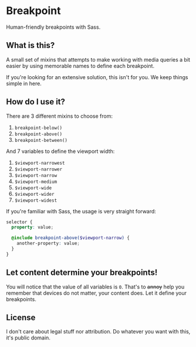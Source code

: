 # Breakpoint

Human-friendly breakpoints with Sass.

## What is this?

A small set of mixins that attempts to make working with media queries a bit
easier by using memorable names to define each breakpoint.

If you're looking for an extensive solution, this isn't for you. We keep things
simple in here.

## How do I use it?

There are 3 different mixins to choose from:

1. `breakpoint-below()`
2. `breakpoint-above()`
3. `breakpoint-between()`

And 7 variables to define the viewport width:

1. `$viewport-narrowest`
2. `$viewport-narrower`
3. `$viewport-narrow`
4. `$viewport-medium`
5. `$viewport-wide`
6. `$viewport-wider`
7. `$viewport-widest`

If you're familiar with Sass, the usage is very straight forward:

```scss
selector {
  property: value;

  @include breakpoint-above($viewport-narrow) {
    another-property: value;
  }
}
```

## Let content determine your breakpoints!

You will notice that the value of all variables is `0`. That's to ~~annoy~~
help you remember that devices do not matter, your content does. Let it define
your breakpoints.

## License

I don't care about legal stuff nor attribution. Do whatever you want with this,
it's public domain.
